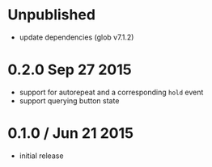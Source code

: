 Unpublished
===========

  * update dependencies (glob v7.1.2)

0.2.0 Sep 27 2015
=================

  * support for autorepeat and a corresponding `hold` event
  * support querying button state

0.1.0 / Jun 21 2015
===================

  * initial release

